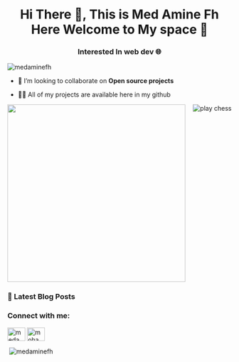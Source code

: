 <h1 align="center">Hi There 👋, This is Med Amine Fh Here
Welcome to My space 🌌</h1>
<h3 align="center">Interested In web dev 🌐</h3>

<p align="left"> <img src="https://komarev.com/ghpvc/?username=medaminefh&label=Profile%20views&color=0e75b6&style=flat" alt="medaminefh" /> </p>

- 👯 I’m looking to collaborate on **Open source projects**

- 👨‍💻 All of my projects are available here in my github

<img align="right" src="https://user-images.githubusercontent.com/37845480/133883013-e4e71a24-bba5-417d-85ee-691a9cadb754.gif" alt="play chess" />

<img style="width:400px;" align="center" src="https://user-images.githubusercontent.com/37845480/133883263-fa8021f8-b0f9-4f00-bb31-25798ab361f4.jpeg" />

### 📕 Latest Blog Posts

<!-- BLOG-POST-LIST:START -->
<!-- BLOG-POST-LIST:END -->

<h3 align="left">Connect with me:</h3>
<p align="left">
<a href="https://twitter.com/medaminefh" target="blank"><img align="center" src="https://raw.githubusercontent.com/rahuldkjain/github-profile-readme-generator/master/src/images/icons/Social/twitter.svg" alt="medaminefh" height="30" width="40" /></a>
<a href="https://linkedin.com/in/mohamed-amine-fhal" target="blank"><img align="center" src="https://raw.githubusercontent.com/rahuldkjain/github-profile-readme-generator/master/src/images/icons/Social/linked-in-alt.svg" alt="mohamed-amine-fhal" height="30" width="40" /></a>
</p>

<p>&nbsp;<img align="center" src="https://github-readme-stats.vercel.app/api?username=medaminefh&show_icons=true&locale=en&theme=cobalt" alt="medaminefh" /></p>
